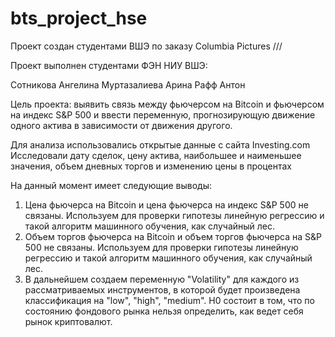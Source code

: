# bts_project_hse
Проект создан студентами ВШЭ по заказу Columbia Pictures /// 


Проект выполнен студентами ФЭН НИУ ВШЭ: 

Сотникова Ангелина
Муртазалиева Арина 
Рафф Антон


Цель проекта: выявить связь между фьючерсом на Bitcoin и фьючерсом на индекс S&P 500 и ввести переменную, прогнозирующую движение одного актива в зависимости от движения другого.

Для анализа использовались открытые данные с сайта Investing.com
Исследовали дату сделок, цену актива, наибольшее и наименьшее значения, объем дневных торгов и изменению цены в процентах

На данный момент имеет следующие выводы:

1) Цена фьючерса на Bitcoin и цена фьючерса на индекс S&P 500 не связаны. Используем для проверки гипотезы линейную регрессию и такой алгоритм машинного обучения, как случайный лес. 
2) Объем торгов фьючерса на Bitcoin и объем торгов фьючерса на S&P 500 не связаны. Используем для проверки гипотезы линейную регрессию и такой алгоритм машинного обучения, как случайный лес. 
3) В дальнейшем создаем переменную "Volatility" для каждого из рассматриваемых инструментов, в которой будет произведена классификация на "low", "high", "medium". H0 состоит в том, что по состоянию фондового рынка нельзя определить, как ведет себя рынок криптовалют.

